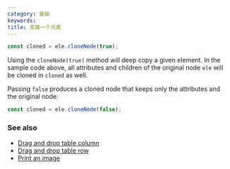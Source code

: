 ```yaml
---
category: 基础
keywords:
title: 克隆一个元素
---
```


```js
const cloned = ele.cloneNode(true);
```

Using the `cloneNode(true)` method will deep copy a given element. In the sample code above, all attributes and children of the original node `ele` will be cloned in `cloned` as well.

Passing `false` produces a cloned node that keeps only the attributes and the original node:

```js
const cloned = ele.cloneNode(false);
```

### See also

-   [Drag and drop table column](/drag-and-drop-table-column)
-   [Drag and drop table row](/drag-and-drop-table-row)
-   [Print an image](/print-an-image)
